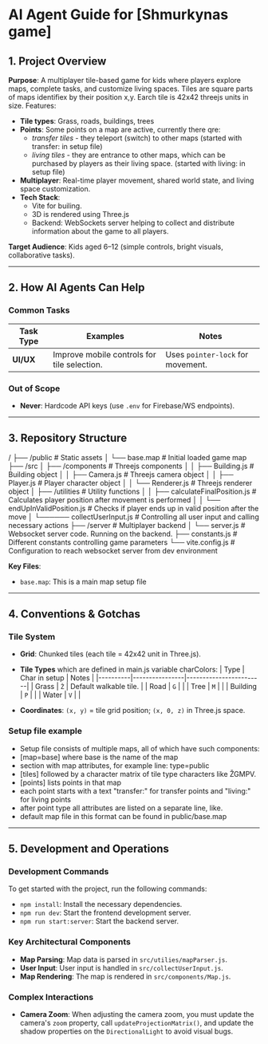 # AI Agent Guide for [Shmurkynas game]

## **1. Project Overview**
**Purpose**:
A multiplayer tile-based game for kids where players explore maps, complete tasks, and customize living spaces.
Tiles are square parts of maps identifiex by their position x,y. Earch tile is 42x42 threejs units in size.
Features:
- **Tile types**: Grass, roads, buildings, trees
- **Points**: Some points on a map are active, currently there qre:
  - *transfer tiles* - they teleport (switch) to other maps (started with transfer: in setup file)
  - *living tiles* - they are entrance to other maps, which can be purchased by players as their living space.
                     (started with living: in setup file)
- **Multiplayer**: Real-time player movement, shared world state, and living space customization.
- **Tech Stack**:
  - Vite for builing.
  - 3D is rendered using Three.js
  - Backend: WebSockets server helping to collect and distribute information about the game to all players.

**Target Audience**:
Kids aged 6–12 (simple controls, bright visuals, collaborative tasks).

---

## **2. How AI Agents Can Help**
### **Common Tasks**
| Task Type    | Examples                                      | Notes                                  |
|--------------|-----------------------------------------------|----------------------------------------|
| **UI/UX**    | Improve mobile controls for tile selection.   | Uses `pointer-lock` for movement.      |

### **Out of Scope**
- **Never**: Hardcode API keys (use `.env` for Firebase/WS endpoints).

---

## **3. Repository Structure**
/
├── /public                 # Static assets
│   └── base.map            # Initial loaded game map
├── /src
│   ├── /components                   # Threejs components
│   │   ├── Building.js               # Building object
│   │   ├── Camera.js                 # Threejs camera object
│   │   ├── Player.js                 # Player character object
│   │   └── Renderer.js               # Threejs renderer object
│   ├── /utilities                    # Utility functions
│   │   ├── calculateFinalPosition.js # Calculates player position after movement is performed
│   │   └── endUpInValidPosition.js   # Checks if player ends up in valid position after the move
│   └────── collectUserInput.js       # Controlling all user input and calling necessary actions
├── /server                           # Multiplayer backend
│   └── server.js                     # Websocket server code. Running on the backend.
├── constants.js                      # Different constants controlling game parameters
└── vite.config.js                    # Configuration to reach websocket server from dev environment

**Key Files**:
- `base.map`: This is a main map setup file

---

## **4. Conventions & Gotchas**
### **Tile System**
- **Grid**: Chunked tiles (each tile = 42x42 unit in Three.js).
- **Tile Types** which are defined in main.js variable charColors:
  | Type     | Char in setup  | Notes                  |
  |----------|----------------|------------------------|
  | Grass    | `Ž`            | Default walkable tile. |
  | Road     | `G`            |                        |
  | Tree     | `M`            |                        |
  | Building | `P`            |                        |
  | Water    | `V`            |                        |

- **Coordinates**: `(x, y)` = tile grid position; `(x, 0, z)` in Three.js space.

### **Setup file example**
- Setup file consists of multiple maps, all of which have such components:
- [map=base] where base is the name of the map
- section with map attributes, for example line: type=public
- [tiles] followed by a character matrix of tile type characters like ŽGMPV.
- [points] lists points in that map
- each point starts with a text "transfer:" for transfer points and "living:" for living points
- after point type all attributes are listed on a separate line, like.
- default map file in this format can be found in public/base.map

---

## **5. Development and Operations**
### **Development Commands**

To get started with the project, run the following commands:

- `npm install`: Install the necessary dependencies.
- `npm run dev`: Start the frontend development server.
- `npm run start:server`: Start the backend server.

### **Key Architectural Components**

- **Map Parsing**: Map data is parsed in `src/utilies/mapParser.js`.
- **User Input**: User input is handled in `src/collectUserInput.js`.
- **Map Rendering**: The map is rendered in `src/components/Map.js`.

### **Complex Interactions**

- **Camera Zoom**: When adjusting the camera zoom, you must update the camera's `zoom` property, call `updateProjectionMatrix()`, and update the shadow properties on the `DirectionalLight` to avoid visual bugs.
